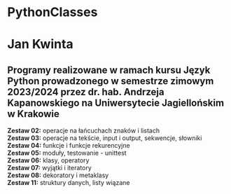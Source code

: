 # PythonClasses  
Jan Kwinta  
===
Programy realizowane w ramach kursu Język Python prowadzonego w semestrze zimowym 2023/2024 przez dr. hab. Andrzeja Kapanowskiego na Uniwersytecie Jagiellońskim w Krakowie  
---
**Zestaw 02:** operacje na łańcuchach znaków i listach  
**Zestaw 03:** operacje na tekście, input i output, sekwencje, słowniki  
**Zestaw 04:** funkcje i funkcje rekurencyjne  
**Zestaw 05:** moduły, testowanie - unittest  
**Zestaw 06:** klasy, operatory  
**Zestaw 07:** wyjątki i iteratory  
**Zestaw 08:** dekoratory i metaklasy  
**Zestaw 11:** struktury danych, listy wiązane